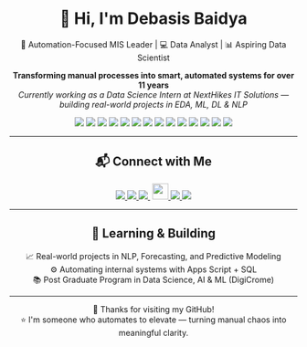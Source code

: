 <h1 align="center">👋 Hi, I'm Debasis Baidya</h1>

<p align="center">
  🚀 Automation-Focused MIS Leader | 💻 Data Analyst | 📊 Aspiring Data Scientist
</p>

<p align="center">
  <strong>Transforming manual processes into smart, automated systems for over 11 years</strong><br>
  <i>Currently working as a Data Science Intern at NextHikes IT Solutions — building real-world projects in EDA, ML, DL & NLP</i>
</p>

<!-- 🛠️ TOOL BADGES -->
<p align="center">
  <img src="https://img.shields.io/badge/Python-3776AB?logo=python&logoColor=white&style=for-the-badge" />
  <img src="https://img.shields.io/badge/Data%20Science_|_Analytics-0366d6?style=for-the-badge" />
  <img src="https://img.shields.io/badge/SQL-Queries-4479A1?logo=mysql&logoColor=white&style=for-the-badge" />
  <img src="https://img.shields.io/badge/Power_BI-Data-yellow?logo=powerbi&logoColor=black&style=for-the-badge" />
  <img src="https://img.shields.io/badge/Tableau-Dashboards-005F9E?logo=tableau&logoColor=white&style=for-the-badge" />
  <img src="https://img.shields.io/badge/Google_Sheets-Automation-34A853?logo=google-sheets&logoColor=white&style=for-the-badge" />
  <img src="https://img.shields.io/badge/Apps_Script-Google-4285F4?logo=google&logoColor=white&style=for-the-badge" />
  <img src="https://img.shields.io/badge/Streamlit-Apps-FF4B4B?logo=streamlit&logoColor=white&style=for-the-badge" />
  <img src="https://img.shields.io/badge/Excel-Advanced-217346?logo=microsoft-excel&logoColor=white&style=for-the-badge" />
  <img src="https://img.shields.io/badge/PowerPoint-Infographics-B7472A?logo=microsoft-powerpoint&logoColor=white&style=for-the-badge" />
  <img src="https://img.shields.io/badge/Canva-Designing-00C4CC?logo=canva&logoColor=white&style=for-the-badge" />
  <img src="https://img.shields.io/badge/Looker_Studio-Reports-4285F4?logo=looker&logoColor=white&style=for-the-badge" />
  <img src="https://img.shields.io/badge/Google_Sites-Intranet-34A853?logo=google&logoColor=white&style=for-the-badge" />
  <img src="https://img.shields.io/badge/Google_Forms-Pre--Filled-4285F4?logo=googleforms&logoColor=white&style=for-the-badge" />
</p>

---

<h2 align="center">📬 Connect with Me</h2>

<p align="center">
  <a href="https://www.linkedin.com/in/debasisbaidya" target="_blank">
    <img src="https://img.shields.io/badge/LinkedIn-Connect-blue?style=for-the-badge&logo=linkedin" />
  </a>
  <a href="mailto:speak2debasis@gmail.com">
    <img src="https://img.shields.io/badge/Gmail-Mail_Me-red?style=for-the-badge&logo=gmail" />
  </a>
  <a href="https://api.whatsapp.com/send?phone=918013316086&text=Hi%20Debasis!">
    <img src="https://img.shields.io/badge/WhatsApp-Chat-green?style=for-the-badge&logo=whatsapp" />
  </a>
  <a href="https://github.com/DebasisBaidya">
    <img src="https://visitor-badge.laobi.icu/badge?page_id=DebasisBaidya" style="height:28px; margin-left: 4px;" />
  </a>
  <a href="https://github.com/DebasisBaidya">
    <img src="https://img.shields.io/github/followers/DebasisBaidya?label=Followers&style=for-the-badge&logo=github" />
  </a>
  <a href="https://github.com/DebasisBaidya?tab=stars">
    <img src="https://img.shields.io/github/stars/DebasisBaidya?label=Stars&style=for-the-badge&logo=github" />
  </a>
</p>

---

<h2 align="center">🧠 Learning & Building</h2>

<p align="center">
  📈 Real-world projects in NLP, Forecasting, and Predictive Modeling<br>
  ⚙️ Automating internal systems with Apps Script + SQL<br>
  📚 Post Graduate Program in Data Science, AI & ML (DigiCrome)
</p>

---

<p align="center">
  🙏 Thanks for visiting my GitHub!<br>
  ⭐ I'm someone who automates to elevate — turning manual chaos into meaningful clarity.
</p>
